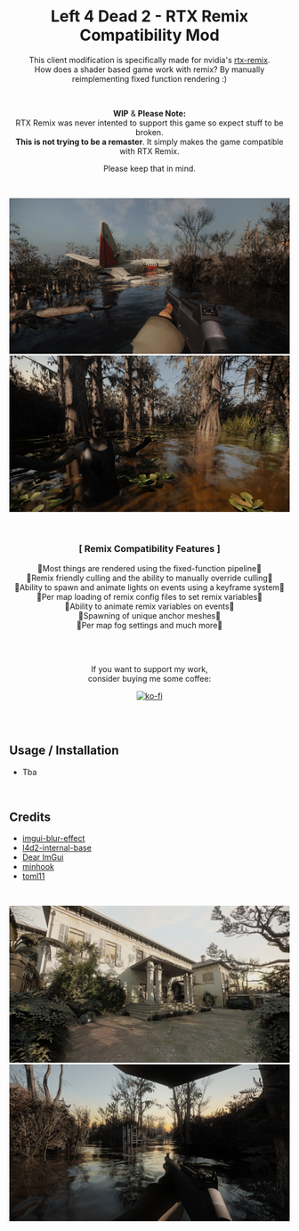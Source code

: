 <h1 align="center">Left 4 Dead 2 - RTX Remix Compatibility Mod</h1>

<div align="center" markdown="1"> 

This client modification is specifically made for nvidia's [rtx-remix](https://github.com/NVIDIAGameWorks/rtx-remix).  
How does a shader based game work with remix? By manually reimplementing fixed function rendering :) 

<br>

__WIP__ & __Please Note:__  
RTX Remix was never intented to support this game so expect stuff to be broken.  
__This is not trying to be a remaster__. It simply makes the game compatible with RTX Remix.

Please keep that in mind.

</div>

<br>

<div align="center" markdown="1">

![img](.github/img/01.png)
![img](.github/img/02.png)
</div>

<br>

<div align="center" markdown="1">

### __[ Remix Compatibility Features ]__   
🔹Most things are rendered using the fixed-function pipeline🔹  
🔹Remix friendly culling and the ability to manually override culling🔹  
🔹Ability to spawn and animate lights on events using a keyframe system🔹  
🔹Per map loading of remix config files to set remix variables🔹  
🔹Ability to animate remix variables on events🔹  
🔹Spawning of unique anchor meshes🔹  
🔹Per map fog settings and much more🔹  

<br>
<br>

If you want to support my work,  
consider buying me some coffee:  

[![ko-fi](https://xoxor4d.github.io/assets/img/social/kofi.png)](https://ko-fi.com/xoxor4d)
</div>

<br>
<br>

## Usage / Installation
- Tba

<br>

##  Credits
- [imgui-blur-effect](https://github.com/3r4y/imgui-blur-effect)
- [l4d2-internal-base](https://github.com/gh-0x/l4d2-internal-base/tree/master)
- [Dear ImGui](https://github.com/ocornut/imgui)
- [minhook](https://github.com/TsudaKageyu/minhook)
- [toml11](https://github.com/ToruNiina/toml11)

<br>

<div align="center" markdown="1">

![img](.github/img/03.png)
![img](.github/img/04.png)
</div>
